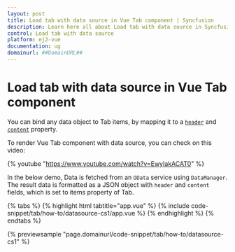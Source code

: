 ```yaml
---
layout: post
title: Load tab with data source in Vue Tab component | Syncfusion
description: Learn here all about Load tab with data source in Syncfusion Vue Tab component of Syncfusion Essential JS 2 and more.
control: Load tab with data source 
platform: ej2-vue
documentation: ug
domainurl: ##DomainURL##
---
```


# Load tab with data source in Vue Tab component

You can bind any data object to Tab items, by mapping it to a [`header`](https://ej2.syncfusion.com/vue/documentation/api/tab/tabItem/#header) and [`content`](https://ej2.syncfusion.com/vue/documentation/api/tab/tabItem/#content) property.

To render Vue Tab component with data source, you can check on this video:

{% youtube "https://www.youtube.com/watch?v=EwyIakACAT0" %}

In the below demo, Data is fetched from an `OData` service using `DataManager`. The result data is formatted as a JSON object with `header`
and `content` fields, which is set to items property of Tab.

{% tabs %}
{% highlight html tabtitle="app.vue" %}
{% include code-snippet/tab/how-to/datasource-cs1/app.vue %}
{% endhighlight %}
{% endtabs %}
        
{% previewsample "page.domainurl/code-snippet/tab/how-to/datasource-cs1" %}
